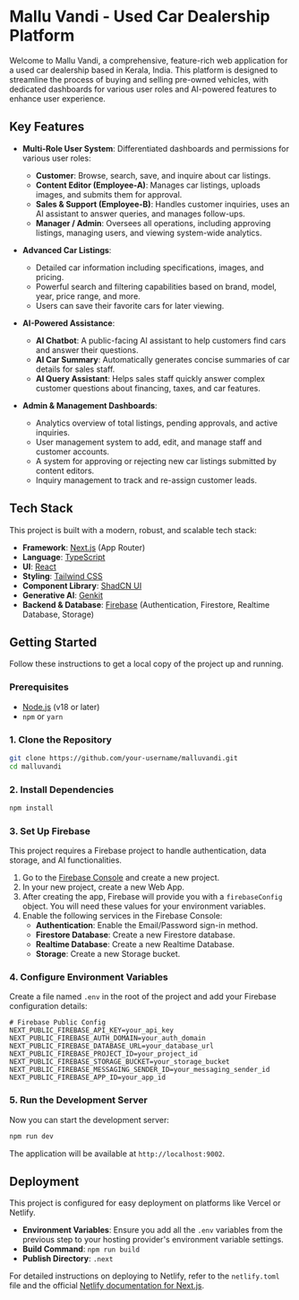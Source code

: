 # Mallu Vandi - Used Car Dealership Platform

Welcome to Mallu Vandi, a comprehensive, feature-rich web application for a used car dealership based in Kerala, India. This platform is designed to streamline the process of buying and selling pre-owned vehicles, with dedicated dashboards for various user roles and AI-powered features to enhance user experience.

## Key Features

- **Multi-Role User System**: Differentiated dashboards and permissions for various user roles:
  - **Customer**: Browse, search, save, and inquire about car listings.
  - **Content Editor (Employee-A)**: Manages car listings, uploads images, and submits them for approval.
  - **Sales & Support (Employee-B)**: Handles customer inquiries, uses an AI assistant to answer queries, and manages follow-ups.
  - **Manager / Admin**: Oversees all operations, including approving listings, managing users, and viewing system-wide analytics.

- **Advanced Car Listings**: 
  - Detailed car information including specifications, images, and pricing.
  - Powerful search and filtering capabilities based on brand, model, year, price range, and more.
  - Users can save their favorite cars for later viewing.

- **AI-Powered Assistance**:
  - **AI Chatbot**: A public-facing AI assistant to help customers find cars and answer their questions.
  - **AI Car Summary**: Automatically generates concise summaries of car details for sales staff.
  - **AI Query Assistant**: Helps sales staff quickly answer complex customer questions about financing, taxes, and car features.

- **Admin & Management Dashboards**:
  - Analytics overview of total listings, pending approvals, and active inquiries.
  - User management system to add, edit, and manage staff and customer accounts.
  - A system for approving or rejecting new car listings submitted by content editors.
  - Inquiry management to track and re-assign customer leads.

## Tech Stack

This project is built with a modern, robust, and scalable tech stack:

- **Framework**: [Next.js](https://nextjs.org/) (App Router)
- **Language**: [TypeScript](https://www.typescriptlang.org/)
- **UI**: [React](https://react.dev/)
- **Styling**: [Tailwind CSS](https://tailwindcss.com/)
- **Component Library**: [ShadCN UI](https://ui.shadcn.com/)
- **Generative AI**: [Genkit](https://firebase.google.com/docs/genkit)
- **Backend & Database**: [Firebase](https://firebase.google.com/) (Authentication, Firestore, Realtime Database, Storage)

## Getting Started

Follow these instructions to get a local copy of the project up and running.

### Prerequisites

- [Node.js](https://nodejs.org/) (v18 or later)
- `npm` or `yarn`

### 1. Clone the Repository

```bash
git clone https://github.com/your-username/malluvandi.git
cd malluvandi
```

### 2. Install Dependencies

```bash
npm install
```

### 3. Set Up Firebase

This project requires a Firebase project to handle authentication, data storage, and AI functionalities.

1.  Go to the [Firebase Console](https://console.firebase.google.com/) and create a new project.
2.  In your new project, create a new Web App.
3.  After creating the app, Firebase will provide you with a `firebaseConfig` object. You will need these values for your environment variables.
4.  Enable the following services in the Firebase Console:
    - **Authentication**: Enable the Email/Password sign-in method.
    - **Firestore Database**: Create a new Firestore database.
    - **Realtime Database**: Create a new Realtime Database.
    - **Storage**: Create a new Storage bucket.

### 4. Configure Environment Variables

Create a file named `.env` in the root of the project and add your Firebase configuration details:

```env
# Firebase Public Config
NEXT_PUBLIC_FIREBASE_API_KEY=your_api_key
NEXT_PUBLIC_FIREBASE_AUTH_DOMAIN=your_auth_domain
NEXT_PUBLIC_FIREBASE_DATABASE_URL=your_database_url
NEXT_PUBLIC_FIREBASE_PROJECT_ID=your_project_id
NEXT_PUBLIC_FIREBASE_STORAGE_BUCKET=your_storage_bucket
NEXT_PUBLIC_FIREBASE_MESSAGING_SENDER_ID=your_messaging_sender_id
NEXT_PUBLIC_FIREBASE_APP_ID=your_app_id
```

### 5. Run the Development Server

Now you can start the development server:

```bash
npm run dev
```

The application will be available at `http://localhost:9002`.

## Deployment

This project is configured for easy deployment on platforms like Vercel or Netlify.

- **Environment Variables**: Ensure you add all the `.env` variables from the previous step to your hosting provider's environment variable settings.
- **Build Command**: `npm run build`
- **Publish Directory**: `.next`

For detailed instructions on deploying to Netlify, refer to the `netlify.toml` file and the official [Netlify documentation for Next.js](https://docs.netlify.com/frameworks/next-js/overview/).
